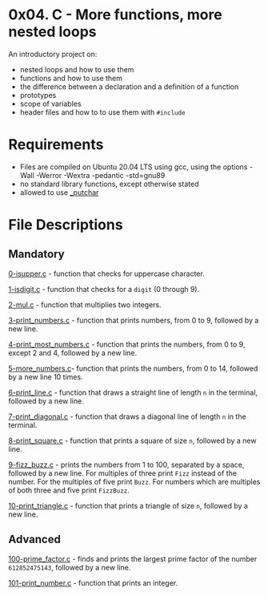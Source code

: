 # 0x04. C - More functions, more nested loops
An introductory project on:

- nested loops and how to use them
- functions and how to use them
- the difference between a declaration and a definition of a function
- prototypes
- scope of variables
- header files and how to to use them with `#include`
# Requirements
- Files are compiled on Ubuntu 20.04 LTS using gcc, using the options -Wall -Werror -Wextra -pedantic -std=gnu89
- no standard library functions, except otherwise stated
- allowed to use [_putchar](https://github.com/holbertonschool/_putchar.c/blob/master/_putchar.c)
# File Descriptions
## Mandatory
[0-isupper.c](https://github.com/Gbeminiyi-S/alx-low_level_programming/blob/main/0x04-more_functions_nested_loops/0-isupper.c) - function that checks for uppercase character.

[1-isdigit.c](https://github.com/Gbeminiyi-S/alx-low_level_programming/blob/main/0x04-more_functions_nested_loops/1-isdigit.c) - function that checks for a `digit` (0 through 9).

[2-mul.c](https://github.com/Gbeminiyi-S/alx-low_level_programming/blob/main/0x04-more_functions_nested_loops/2-mul.c) - function that multiplies two integers.

[3-print_numbers.c](https://github.com/Gbeminiyi-S/alx-low_level_programming/blob/main/0x04-more_functions_nested_loops/3-print_numbers.c) - function that prints numbers, from 0 to 9, followed by a new line.

[4-print_most_numbers.c](https://github.com/Gbeminiyi-S/alx-low_level_programming/blob/main/0x04-more_functions_nested_loops/4-print_most_numbers.c) - function that prints the numbers, from 0 to 9, except 2 and 4, followed by a new line.

[5-more_numbers.c](https://github.com/Gbeminiyi-S/alx-low_level_programming/blob/main/0x04-more_functions_nested_loops/5-more_numbers.c)- function that prints the numbers, from 0 to 14, followed by a new line 10 times.

[6-print_line.c](https://github.com/Gbeminiyi-S/alx-low_level_programming/blob/main/0x04-more_functions_nested_loops/6-print_line.c) - function that draws a straight line of length `n` in the terminal, followed by a new line.

[7-print_diagonal.c](https://github.com/Gbeminiyi-S/alx-low_level_programming/blob/main/0x04-more_functions_nested_loops/7-print_diagonal.c) - function that draws a diagonal line of length `n` in the terminal.

[8-print_square.c](https://github.com/Gbeminiyi-S/alx-low_level_programming/blob/main/0x04-more_functions_nested_loops/8-print_square.c) - function that prints a square of size `n`, followed by a new line.

[9-fizz_buzz.c](https://github.com/Gbeminiyi-S/alx-low_level_programming/blob/main/0x04-more_functions_nested_loops/9-fizz_buzz.c) - prints the numbers from 1 to 100, separated by a space, followed by a new line. For multiples of three print `Fizz` instead of the number. For the multiples of five print `Buzz`. For numbers which are multiples of both three and five print `FizzBuzz`.

[10-print_triangle.c](https://github.com/Gbeminiyi-S/alx-low_level_programming/blob/main/0x04-more_functions_nested_loops/10-print_triangle.c) - function that prints a triangle of size `n`, followed by a new line.

## Advanced
[100-prime_factor.c](https://github.com/Gbeminiyi-S/alx-low_level_programming/blob/main/0x04-more_functions_nested_loops/100-prime_factor.c) - finds and prints the largest prime factor of the number `612852475143`, followed by a new line.

[101-print_number.c](https://github.com/Gbeminiyi-S/alx-low_level_programming/blob/main/0x04-more_functions_nested_loops/101-print_number.c) - function that prints an integer.
